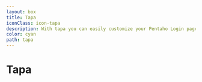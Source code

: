 ```yaml
---
layout: box
title: Tapa
iconClass: icon-tapa
description: With tapa you can easily customize your Pentaho Login page.
color: cyan
path: tapa
---
```


Tapa
===
